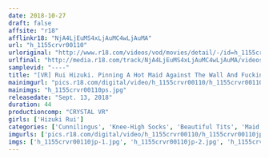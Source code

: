 ```yaml
---
date: 2018-10-27
draft: false
affsite: "r18"
afflinkr18: "NjA4LjEuMS4xLjAuMC4wLjAuMA"
url: "h_1155crvr00110"
urloriginal: "http://www.r18.com/videos/vod/movies/detail/-/id=h_1155crvr00110"
urlfinal: "http://media.r18.com/track/NjA4LjEuMS4xLjAuMC4wLjAuMA/videos/vod/movies/detail/-/id=h_1155crvr00110"
samplevid: "----"
title: "[VR] Rui Hizuki. Pinning A Hot Maid Against The Wall And Fucking Her From Behind While Standing! Blissful Days With My Devoted Maid Who Adores Me."
mainimgurl: "pics.r18.com/digital/video/h_1155crvr00110/h_1155crvr00110ps.jpg"
mainimgs: "h_1155crvr00110ps.jpg"
releasedate: "Sept. 13, 2018"
duration: 44
productioncomp: "CRYSTAL VR"
girls: ['Hizuki Rui']
categories: ['Cunnilingus', 'Knee-High Socks', 'Beautiful Tits', 'Maid', 'Slender', 'TSUNDERE', 'Genital Close-Up', 'Featured Actress', 'Cowgirl', 'Creampie']
imgurls: ['pics.r18.com/digital/video/h_1155crvr00110/h_1155crvr00110jp-1.jpg', 'pics.r18.com/digital/video/h_1155crvr00110/h_1155crvr00110jp-2.jpg', 'pics.r18.com/digital/video/h_1155crvr00110/h_1155crvr00110jp-3.jpg', 'pics.r18.com/digital/video/h_1155crvr00110/h_1155crvr00110jp-4.jpg', 'pics.r18.com/digital/video/h_1155crvr00110/h_1155crvr00110jp-5.jpg', 'pics.r18.com/digital/video/h_1155crvr00110/h_1155crvr00110jp-6.jpg', 'pics.r18.com/digital/video/h_1155crvr00110/h_1155crvr00110jp-7.jpg', 'pics.r18.com/digital/video/h_1155crvr00110/h_1155crvr00110jp-8.jpg', 'pics.r18.com/digital/video/h_1155crvr00110/h_1155crvr00110jp-9.jpg', 'pics.r18.com/digital/video/h_1155crvr00110/h_1155crvr00110jp-10.jpg', 'pics.r18.com/digital/video/h_1155crvr00110/h_1155crvr00110jp-11.jpg', 'pics.r18.com/digital/video/h_1155crvr00110/h_1155crvr00110jp-12.jpg', 'pics.r18.com/digital/video/h_1155crvr00110/h_1155crvr00110jp-13.jpg', 'pics.r18.com/digital/video/h_1155crvr00110/h_1155crvr00110jp-14.jpg', 'pics.r18.com/digital/video/h_1155crvr00110/h_1155crvr00110jp-15.jpg', 'pics.r18.com/digital/video/h_1155crvr00110/h_1155crvr00110jp-16.jpg', 'pics.r18.com/digital/video/h_1155crvr00110/h_1155crvr00110jp-17.jpg', 'pics.r18.com/digital/video/h_1155crvr00110/h_1155crvr00110jp-18.jpg']
imgs: ['h_1155crvr00110jp-1.jpg', 'h_1155crvr00110jp-2.jpg', 'h_1155crvr00110jp-3.jpg', 'h_1155crvr00110jp-4.jpg', 'h_1155crvr00110jp-5.jpg', 'h_1155crvr00110jp-6.jpg', 'h_1155crvr00110jp-7.jpg', 'h_1155crvr00110jp-8.jpg', 'h_1155crvr00110jp-9.jpg', 'h_1155crvr00110jp-10.jpg', 'h_1155crvr00110jp-11.jpg', 'h_1155crvr00110jp-12.jpg', 'h_1155crvr00110jp-13.jpg', 'h_1155crvr00110jp-14.jpg', 'h_1155crvr00110jp-15.jpg', 'h_1155crvr00110jp-16.jpg', 'h_1155crvr00110jp-17.jpg', 'h_1155crvr00110jp-18.jpg']
---
```

